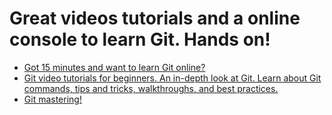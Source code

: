 # Great videos tutorials and a online console to learn Git. Hands on!
* [Got 15 minutes and want to learn Git online?](https://try.github.io)
* [Git video tutorials for beginners. An in-depth look at Git. Learn about Git commands, tips and tricks, walkthroughs, and best practices.](https://www.youtube.com/playlist?list=PL-osiE80TeTuRUfjRe54Eea17-YfnOOAx)
* [Git mastering!](http://stevelosh.com/blog/2013/04/git-koans/)
